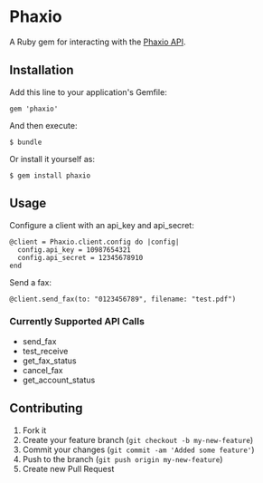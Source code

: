 # Phaxio

A Ruby gem for interacting with the [Phaxio API]( https://www.phaxio.com/docs ).



## Installation

Add this line to your application's Gemfile:

    gem 'phaxio'

And then execute:

    $ bundle

Or install it yourself as:

    $ gem install phaxio

## Usage

Configure a client with an api_key and api_secret:

    @client = Phaxio.client.config do |config|
      config.api_key = 10987654321
      config.api_secret = 12345678910
    end

Send a fax:

    @client.send_fax(to: "0123456789", filename: "test.pdf")

### Currently Supported API Calls

* send_fax
* test_receive
* get_fax_status
* cancel_fax
* get_account_status

## Contributing

1. Fork it
2. Create your feature branch (`git checkout -b my-new-feature`)
3. Commit your changes (`git commit -am 'Added some feature'`)
4. Push to the branch (`git push origin my-new-feature`)
5. Create new Pull Request
